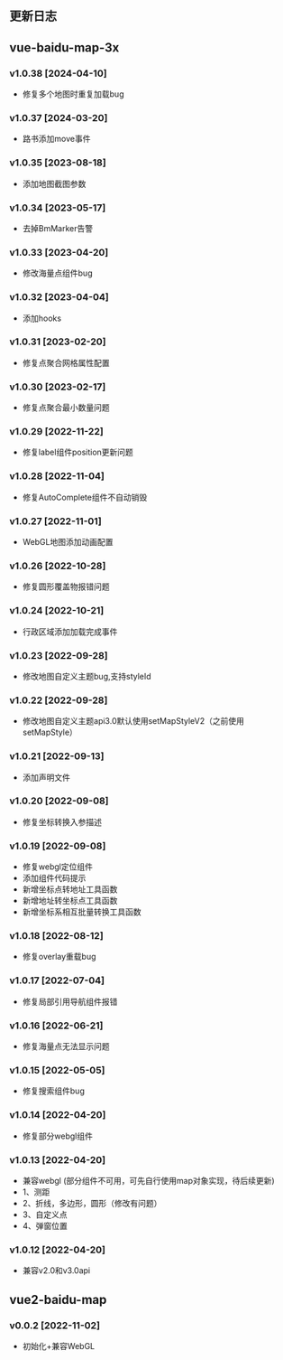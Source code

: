<!--
 * @Description:   
 * @Author: YangJianFei
 * @Date: 2023-03-14 11:14:25
 * @LastEditTime: 2024-04-10 17:52:25
 * @LastEditors: YangJianFei
 * @FilePath: \vue-baidu-map-3x\docs\changelogs.md
-->
## 更新日志
## vue-baidu-map-3x
### v1.0.38 [2024-04-10]
- 修复多个地图时重复加载bug
### v1.0.37 [2024-03-20]
- 路书添加move事件
### v1.0.35 [2023-08-18]
- 添加地图截图参数
### v1.0.34 [2023-05-17]
- 去掉BmMarker告警
### v1.0.33 [2023-04-20]
- 修改海量点组件bug
### v1.0.32 [2023-04-04]
- 添加hooks
### v1.0.31 [2023-02-20]
- 修复点聚合网格属性配置
### v1.0.30 [2023-02-17]
- 修复点聚合最小数量问题
### v1.0.29 [2022-11-22]
- 修复label组件position更新问题
### v1.0.28 [2022-11-04]
- 修复AutoComplete组件不自动销毁
### v1.0.27 [2022-11-01]
- WebGL地图添加动画配置
### v1.0.26 [2022-10-28]
- 修复圆形覆盖物报错问题
### v1.0.24 [2022-10-21]
- 行政区域添加加载完成事件
### v1.0.23 [2022-09-28]
- 修改地图自定义主题bug,支持styleId
### v1.0.22 [2022-09-28]
- 修改地图自定义主题api3.0默认使用setMapStyleV2（之前使用setMapStyle）
### v1.0.21 [2022-09-13]
- 添加声明文件
### v1.0.20 [2022-09-08]
- 修复坐标转换入参描述
### v1.0.19 [2022-09-08]
- 修复webgl定位组件
- 添加组件代码提示
- 新增坐标点转地址工具函数
- 新增地址转坐标点工具函数
- 新增坐标系相互批量转换工具函数
### v1.0.18 [2022-08-12]
- 修复overlay重载bug
### v1.0.17 [2022-07-04]
- 修复局部引用导航组件报错
### v1.0.16 [2022-06-21]
- 修复海量点无法显示问题
### v1.0.15 [2022-05-05]
- 修复搜索组件bug
### v1.0.14 [2022-04-20]
- 修复部分webgl组件
### v1.0.13 [2022-04-20]
- 兼容webgl (部分组件不可用，可先自行使用map对象实现，待后续更新)
 - 1、测距
 - 2、折线，多边形，圆形（修改有问题）
 - 3、自定义点
 - 4、弹窗位置
### v1.0.12 [2022-04-20]
- 兼容v2.0和v3.0api


## vue2-baidu-map

### v0.0.2 [2022-11-02]
- 初始化+兼容WebGL
